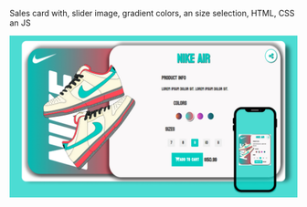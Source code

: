 Sales card with, slider image, gradient colors, an size selection, HTML, CSS an JS

<img heigth="500em" src="https://github.com/MatheusGomesNeto/Sales-Card/blob/main/Card%20de%20venda/imgs/Nike.jpg" alt="image">

